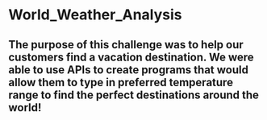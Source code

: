 # World_Weather_Analysis
## The purpose of this challenge was to help our customers find a vacation destination. We were able to use APIs to create programs that would allow them to type in preferred temperature range to find the perfect destinations around the world! 